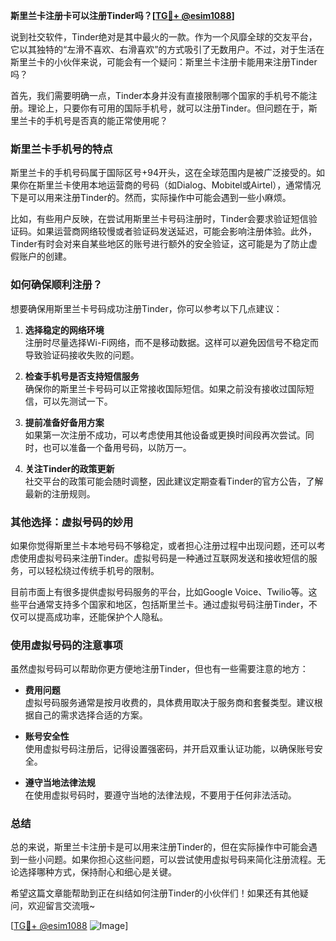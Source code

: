**斯里兰卡注册卡可以注册Tinder吗？[[TG💪+ @esim1088](https://t.me/s/esim1088)]**

说到社交软件，Tinder绝对是其中最火的一款。作为一个风靡全球的交友平台，它以其独特的“左滑不喜欢、右滑喜欢”的方式吸引了无数用户。不过，对于生活在斯里兰卡的小伙伴来说，可能会有一个疑问：斯里兰卡注册卡能用来注册Tinder吗？

首先，我们需要明确一点，Tinder本身并没有直接限制哪个国家的手机号不能注册。理论上，只要你有可用的国际手机号，就可以注册Tinder。但问题在于，斯里兰卡的手机号是否真的能正常使用呢？

### 斯里兰卡手机号的特点

斯里兰卡的手机号码属于国际区号+94开头，这在全球范围内是被广泛接受的。如果你在斯里兰卡使用本地运营商的号码（如Dialog、Mobitel或Airtel），通常情况下是可以用来注册Tinder的。然而，实际操作中可能会遇到一些小麻烦。

比如，有些用户反映，在尝试用斯里兰卡号码注册时，Tinder会要求验证短信验证码。如果运营商网络较慢或者验证码发送延迟，可能会影响注册体验。此外，Tinder有时会对来自某些地区的账号进行额外的安全验证，这可能是为了防止虚假账户的创建。

### 如何确保顺利注册？

想要确保用斯里兰卡号码成功注册Tinder，你可以参考以下几点建议：

1. **选择稳定的网络环境**  
   注册时尽量选择Wi-Fi网络，而不是移动数据。这样可以避免因信号不稳定而导致验证码接收失败的问题。

2. **检查手机号是否支持短信服务**  
   确保你的斯里兰卡号码可以正常接收国际短信。如果之前没有接收过国际短信，可以先测试一下。

3. **提前准备好备用方案**  
   如果第一次注册不成功，可以考虑使用其他设备或更换时间段再次尝试。同时，也可以准备一个备用号码，以防万一。

4. **关注Tinder的政策更新**  
   社交平台的政策可能会随时调整，因此建议定期查看Tinder的官方公告，了解最新的注册规则。

### 其他选择：虚拟号码的妙用

如果你觉得斯里兰卡本地号码不够稳定，或者担心注册过程中出现问题，还可以考虑使用虚拟号码来注册Tinder。虚拟号码是一种通过互联网发送和接收短信的服务，可以轻松绕过传统手机号的限制。

目前市面上有很多提供虚拟号码服务的平台，比如Google Voice、Twilio等。这些平台通常支持多个国家和地区，包括斯里兰卡。通过虚拟号码注册Tinder，不仅可以提高成功率，还能保护个人隐私。

### 使用虚拟号码的注意事项

虽然虚拟号码可以帮助你更方便地注册Tinder，但也有一些需要注意的地方：

- **费用问题**  
  虚拟号码服务通常是按月收费的，具体费用取决于服务商和套餐类型。建议根据自己的需求选择合适的方案。

- **账号安全性**  
  使用虚拟号码注册后，记得设置强密码，并开启双重认证功能，以确保账号安全。

- **遵守当地法律法规**  
  在使用虚拟号码时，要遵守当地的法律法规，不要用于任何非法活动。

### 总结

总的来说，斯里兰卡注册卡是可以用来注册Tinder的，但在实际操作中可能会遇到一些小问题。如果你担心这些问题，可以尝试使用虚拟号码来简化注册流程。无论选择哪种方式，保持耐心和细心是关键。

希望这篇文章能帮助到正在纠结如何注册Tinder的小伙伴们！如果还有其他疑问，欢迎留言交流哦~

[[TG💪+ @esim1088](https://t.me/s/esim1088) ![Image](https://i.postimg.cc/4NQfJmqS/Snipaste-2025-05-13-00-14-12.png)]
